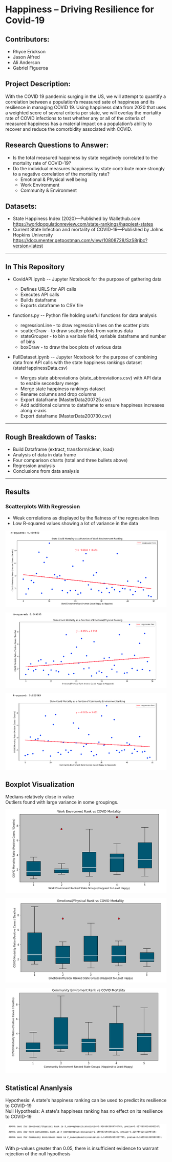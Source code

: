 # Happiness – Driving Resilience for Covid-19

## Contributors:

*  Rhyce Erickson
*  Jason Alfred
*  Ali Anderson
*  Gabriel Figueroa


## Project Description:

With the COVID 19 pandemic surging in the US, we will attempt to quantify a correlation between a population’s measured sate of happiness and its resilience in managing COVID 19.   Using happiness data from 2020 that uses a weighted score of several criteria per state, we will overlay the mortality rate of COVID infections to test whether any or all of the criteria of measured happiness has a material impact on a population’s ability to recover and reduce the comorbidity associated with COVID.


## Research Questions to Answer:

*  Is the total measured happiness by state negatively correlated to the mortality rate of COVID-19?
*  Do the individual measures happiness by state contribute more strongly to a negative correlation of the mortality rate?
	*  Emotional & Physical well being
	*  Work Environment
	*  Community & Environment


## Datasets:

*	State Happiness Index (2020)—Published by Wallethub.com
			https://worldpopulationreview.com/state-rankings/happiest-states
*	Current State Infection and mortality of COVID-19—Published by Johns Hopkins University
			https://documenter.getpostman.com/view/10808728/SzS8rjbc?version=latest

---
## In This Repository
* CovidAPI.ipynb -- Jupyter Notebook for the purpose of gathering data
	* Defines URLS for API calls
	* Executes API calls
	* Builds dataframe
	* Exports dataframe to CSV file

* functions.py -- Python file holding useful functions for data analysis
	* regressionLine - to draw regression lines on the scatter plots  
	* scatterDraw - to draw scatter plots from various data  
	* stateGrouper - to bin a varibale field, variable dataframe and number of bins  
	* boxDraw - to draw the box plots of various data  

* FullDataset.ipynb -- Jupyter Notebook for the purpose of combining data from API calls with the state happiness rankings dataset (stateHappinessData.csv)
	* Merges state abbreviations (state_abbreviations.csv) with API data to enable secondary merge
	* Merge state happiness rankings dataset
	* Rename columns and drop columns
	* Export dataframe (MasterData200725.csv)
	* Add additional columns to dataframe to ensure happiness increases along x-axis
	* Export dataframe (MasterData200730.csv)




---
## Rough Breakdown of Tasks:

* Build Dataframe (extract, transform/clean, load)
* Analysis of data in data frame
* Four comparison charts (total and three bullets above) 
* Regression analysis
* Conclusions from data analysis

----

## Results
### Scatterplots With Regression
* Weak correlations as displayed by the flatness of the regression lines  
* Low R-squared values showing a lot of variance in the data

![State Covid Mortality as a Function of Work Environment Ranking](images/plot1.png)

![State Covid Mortality as a Function of Emotional/Physical Ranking](images/plot2.png)

![State Covid Mortality as a Function of Community Environment Ranking](images/plot3.png)

## Boxplot Visualization
Medians relatively close in value  
Outliers found with large variance in some groupings.

![Work Environment Rank vs COVID Mortality](images/box1.png)

![Emotional Physical Rank vs COVID Mortality](images/box2.png)

![Community Environment Rank vs COVID Mortality](images/box3.png)

## Statistical Ananlysis
Hypothesis: A state's happiness ranking can be used to predict its resilience to COVID-19  
Null Hypothesis: A state's happiness ranking has no effect on its resilience to COVID-19


![ANOVA Statistical Test](images/statTest.png)

With p-values greater than 0.05, there is insufficient evidence to warrant rejection of the null hypothesis

<!-- Alexis's Contributions:  
	Researched Covid and Census APIs and helped create the code to gather the COVID Data from the API
	Explored the Crude Mortality Rate and used the census package to gather the data necessary to perform that analysis
	Assisted other team members in writing code for the project including code to work with the data and some functions
	Helped with code clean up & organizing our functions into a python file 
	Performed some other small tasks to improve the overall project including creating inverse columns in the master dataframe

Rhyce's Contributions:  
	With guidance, merged happiness and coronavirus datasets into our project's main dataset.
	Evaluated covid mortality as a function of community happiness and made scatter plot with regression line
	Drew conclusions on the project's finding from ANOVA test results
	Presented on statistical testing and conclusions and commented on dataset limitations


Jason's Contributions:  
I developed the following functions in a .py file for our data analysis and to import into our Jupyter notebook:  
* regressionLine - to draw regression lines on the scatter plots  
* scatterDraw - to draw scatter plots from various data  
* stateGrouper - to bin a varibale field, variable dataframe and number of bins  
* boxDraw - to draw the box plots of various data  

Wrote the API Call and dataframe for the COVID state data (CovidAPI.ipynb)  
epochConverter function - to convert Unix eopch date received in the COVID API data  
Assisted other team members in writing code for the project including code to work with the data and some functions -->